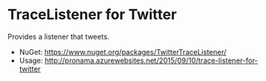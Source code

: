 # TraceListener for Twitter

Provides a listener that tweets.

* NuGet: https://www.nuget.org/packages/TwitterTraceListener/
* Usage: http://pronama.azurewebsites.net/2015/09/10/trace-listener-for-twitter
